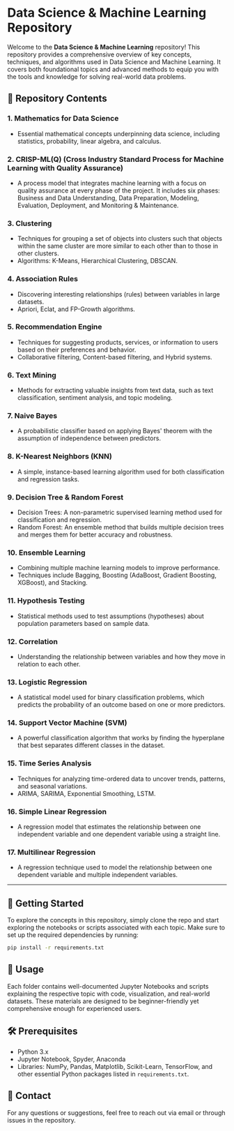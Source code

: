 # Data Science & Machine Learning Repository

Welcome to the **Data Science & Machine Learning** repository! This repository provides a comprehensive overview of key concepts, techniques, and algorithms used in Data Science and Machine Learning. It covers both foundational topics and advanced methods to equip you with the tools and knowledge for solving real-world data problems.

## 📂 Repository Contents

### 1. **Mathematics for Data Science**
   - Essential mathematical concepts underpinning data science, including statistics, probability, linear algebra, and calculus.

### 2. **CRISP-ML(Q) (Cross Industry Standard Process for Machine Learning with Quality Assurance)**
   - A process model that integrates machine learning with a focus on quality assurance at every phase of the project. It includes six phases: Business and Data Understanding, Data Preparation, Modeling, Evaluation, Deployment, and Monitoring & Maintenance.

### 3. **Clustering**
   - Techniques for grouping a set of objects into clusters such that objects within the same cluster are more similar to each other than to those in other clusters.
   - Algorithms: K-Means, Hierarchical Clustering, DBSCAN.

### 4. **Association Rules**
   - Discovering interesting relationships (rules) between variables in large datasets.
   - Apriori, Eclat, and FP-Growth algorithms.

### 5. **Recommendation Engine**
   - Techniques for suggesting products, services, or information to users based on their preferences and behavior.
   - Collaborative filtering, Content-based filtering, and Hybrid systems.

### 6. **Text Mining**
   - Methods for extracting valuable insights from text data, such as text classification, sentiment analysis, and topic modeling.

### 7. **Naive Bayes**
   - A probabilistic classifier based on applying Bayes' theorem with the assumption of independence between predictors.

### 8. **K-Nearest Neighbors (KNN)**
   - A simple, instance-based learning algorithm used for both classification and regression tasks.

### 9. **Decision Tree & Random Forest**
   - Decision Trees: A non-parametric supervised learning method used for classification and regression.
   - Random Forest: An ensemble method that builds multiple decision trees and merges them for better accuracy and robustness.

### 10. **Ensemble Learning**
   - Combining multiple machine learning models to improve performance.
   - Techniques include Bagging, Boosting (AdaBoost, Gradient Boosting, XGBoost), and Stacking.

### 11. **Hypothesis Testing**
   - Statistical methods used to test assumptions (hypotheses) about population parameters based on sample data.

### 12. **Correlation**
   - Understanding the relationship between variables and how they move in relation to each other.

### 13. **Logistic Regression**
   - A statistical model used for binary classification problems, which predicts the probability of an outcome based on one or more predictors.

### 14. **Support Vector Machine (SVM)**
   - A powerful classification algorithm that works by finding the hyperplane that best separates different classes in the dataset.

### 15. **Time Series Analysis**
   - Techniques for analyzing time-ordered data to uncover trends, patterns, and seasonal variations.
   - ARIMA, SARIMA, Exponential Smoothing, LSTM.

### 16. **Simple Linear Regression**
   - A regression model that estimates the relationship between one independent variable and one dependent variable using a straight line.

### 17. **Multilinear Regression**
   - A regression technique used to model the relationship between one dependent variable and multiple independent variables.

---

## 🚀 Getting Started
To explore the concepts in this repository, simply clone the repo and start exploring the notebooks or scripts associated with each topic. Make sure to set up the required dependencies by running:

```bash
pip install -r requirements.txt
```

## 📖 Usage
Each folder contains well-documented Jupyter Notebooks and scripts explaining the respective topic with code, visualization, and real-world datasets. These materials are designed to be beginner-friendly yet comprehensive enough for experienced users.

## 🛠️ Prerequisites
- Python 3.x
- Jupyter Notebook, Spyder, Anaconda
- Libraries: NumPy, Pandas, Matplotlib, Scikit-Learn, TensorFlow, and other essential Python packages listed in `requirements.txt`.

## 📧 Contact
For any questions or suggestions, feel free to reach out via email or through issues in the repository.
